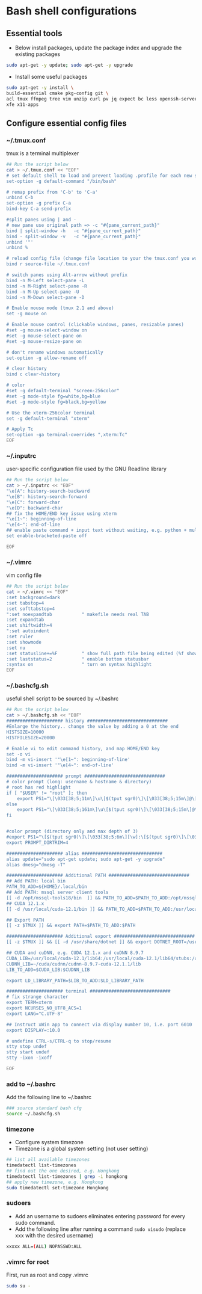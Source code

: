 # Bash shell configurations

## Essential tools
- Below install packages, update the package index and upgrade the existing packages
```bash
sudo apt-get -y update; sudo apt-get -y upgrade
```
-  Install some useful packages
```bash
sudo apt-get -y install \
build-essential cmake pkg-config git \
acl tmux ffmpeg tree vim unzip curl pv jq expect bc less openssh-server \
xfe x11-apps
```

## Configure essential config files
### ~/.tmux.conf
tmux is a terminal multiplexer 
```bash
## Run the script below
cat > ~/.tmux.conf << "EOF"
# set default shell to load and prevent loading .profile for each new session
set-option -g default-command "/bin/bash"

# remap prefix from 'C-b' to 'C-a'
unbind C-b
set-option -g prefix C-a
bind-key C-a send-prefix

#split panes using | and -
# new pane use original path => -c "#{pane_current_path}"
bind | split-window -h   -c "#{pane_current_path}"
bind - split-window -v   -c "#{pane_current_path}"
unbind '"'
unbind %

# reload config file (change file location to your the tmux.conf you want to use)
bind r source-file ~/.tmux.conf

# switch panes using Alt-arrow without prefix
bind -n M-Left select-pane -L
bind -n M-Right select-pane -R
bind -n M-Up select-pane -U
bind -n M-Down select-pane -D

# Enable mouse mode (tmux 2.1 and above)
set -g mouse on

# Enable mouse control (clickable windows, panes, resizable panes)
#set -g mouse-select-window on
#set -g mouse-select-pane on
#set -g mouse-resize-pane on

# don't rename windows automatically
set-option -g allow-rename off

# clear history
bind c clear-history

# color
#set -g default-terminal "screen-256color"
#set -g mode-style fg=white,bg=blue
#set -g mode-style fg=black,bg=yellow

# Use the xterm-256color terminal
set -g default-terminal "xterm"

# Apply Tc
set-option -ga terminal-overrides ",xterm:Tc"
EOF
```

### ~/.inputrc
user-specific configuration file used by the GNU Readline library
```bash
## Run the script below
cat > ~/.inputrc << "EOF"
"\e[A": history-search-backward
"\e[B": history-search-forward
"\e[C": forward-char
"\e[D": backward-char
## fix the HOME/END key issue using xterm
"\e[1~": beginning-of-line
"\e[4~": end-of-line
## enable paste command + input text without waiting, e.g. python + multiline code
set enable-bracketed-paste off

EOF
```

### ~/.vimrc
vim config file
```bash
## Run the script below
cat > ~/.vimrc << "EOF"
:set background=dark
:set tabstop=4
:set softtabstop=4
":set noexpandtab           " makefile needs real TAB
:set expandtab
:set shiftwidth=4
":set autoindent
:set ruler
:set showmode
:set nu
:set statusline+=%F         " show full path file being edited (%f shows only filename)
:set laststatus=2           " enable bottom statusbar
:syntax on                  " turn on syntax highlight
EOF
```

### ~/.bashcfg.sh
useful shell script to be sourced by ~/.bashrc
```bash
## Run the script below
cat > ~/.bashcfg.sh << "EOF"
##################### history ##############################
#Enlarge the history.. change the value by adding a 0 at the end
HISTSIZE=10000
HISTFILESIZE=20000

# Enable vi to edit command history, and map HOME/END key
set -o vi
bind -m vi-insert '"\e[1~": beginning-of-line'
bind -m vi-insert '"\e[4~": end-of-line'

##################### prompt ##############################
# color prompt (long: username & hostname & directory)
# root has red highlight
if [ "$USER" != "root" ]; then
    export PS1="\[\033[38;5;11m\]\u\[$(tput sgr0)\]\[\033[38;5;15m\]@\[$(tput bold)\]\[$(tput sgr0)\]\[\033[38;5;33m\]\h\[$(tput sgr0)\]\[$(tput sgr0)\]\[\033[38;5;15m\]:\[$(tput sgr0)\]\[\033[38;5;6m\][\w]:\[$(tput sgr0)\]\[\033[38;5;15m\] \[$(tput sgr0)\]"
else
    export PS1="\[\033[38;5;161m\]\u\[$(tput sgr0)\]\[\033[38;5;15m\]@\[$(tput sgr0)\]\[\033[38;5;33m\]\h\[$(tput sgr0)\]\[\033[38;5;15m\]:\[$(tput sgr0)\]\[\033[38;5;10m\][\w]\[$(tput sgr0)\]\[\033[38;5;15m\]: \[$(tput sgr0)\]"
fi


#color prompt (directory only and max depth of 3)
#export PS1="\[$(tput sgr0)\]\[\033[38;5;6m\][\w]:\[$(tput sgr0)\]\[\033[38;5;15m\] \[$(tput sgr0)\]"
export PROMPT_DIRTRIM=4

##################### alias ##############################
alias update="sudo apt-get update; sudo apt-get -y upgrade"
alias dmesg="dmesg -T"

##################### Additional PATH ##############################
## Add PATH: local bin
PATH_TO_ADD=${HOME}/.local/bin
## Add PATH: mssql server client tools
[[ -d /opt/mssql-tools18/bin  ]] && PATH_TO_ADD=$PATH_TO_ADD:/opt/mssql-tools18/bin
## CUDA 12.1.x
[[ -d /usr/local/cuda-12.1/bin ]] && PATH_TO_ADD=$PATH_TO_ADD:/usr/local/cuda-12.1/bin

## Export PATH
[[ -z $TMUX ]] && export PATH=$PATH_TO_ADD:$PATH

##################### Additional export ##############################
[[ -z $TMUX ]] && [[ -d /usr/share/dotnet ]] && export DOTNET_ROOT=/usr/share/dotnet

## CUDA and cuDNN, e.g. CUDA 12.1.x and cuDNN 8.9.7
CUDA_LIB=/usr/local/cuda-12.1/lib64:/usr/local/cuda-12.1/lib64/stubs:/usr/local/cuda-12.1/extras/CUPTI/lib64
CUDNN_LIB=~/cuda/cudnn/cudnn-8.9.7-cuda-12.1.1/lib
LIB_TO_ADD=$CUDA_LIB:$CUDNN_LIB

export LD_LIBRARY_PATH=$LIB_TO_ADD:$LD_LIBRARY_PATH

##################### terminal ##############################
# fix strange character
export TERM=xterm
export NCURSES_NO_UTF8_ACS=1
export LANG="C.UTF-8"

## Instruct xWin app to connect via display number 10, i.e. port 6010
export DISPLAY=:10.0

# undefine CTRL-s/CTRL-q to stop/resume
stty stop undef
stty start undef
stty -ixon -ixoff

EOF
```
### add to ~/.bashrc
Add the following line to ~/.bashrc
```bash
### source standard bash cfg
source ~/.bashcfg.sh
```

### timezone
- Configure system timezone
- Timezone is a global system setting (not user setting)
```bash
## list all available timezones
timedatectl list-timezones
## find out the one desired, e.g. Hongkong
timedatectl list-timezones | grep -i hongkong
## apply new timezone, e.g. Hongkong
sudo timedatectl set-timezone Hongkong
```

### sudoers
- Add an username to sudoers eliminates entering password for every sudo command.
- Add the following line after running a command `sudo visudo` (replace xxx with the desired username)
```bash
xxxxx ALL=(ALL) NOPASSWD:ALL
```

### .vimrc for root
First, run as root and copy .vimrc
```bash
sudo su -
```
